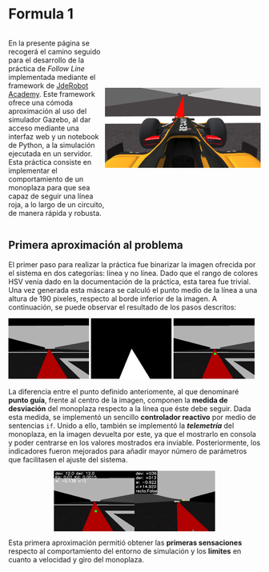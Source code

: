 # Formula 1

<div style="display:flex; flex-flow:row; align-items:center">
<p>
En la presente página se recogerá el camino seguido para el desarrollo de la práctica de <em>Follow Line</em> 
implementada mediante el framework de <a href="https://unibotics.org/">JdeRobot Academy</a>. Este framework
ofrece una cómoda aproximación al uso del simulador Gazebo, al dar acceso mediante una interfaz web y un notebook de 
Python, a la simulación ejecutada en un servidor. Esta práctica consiste en implementar el comportamiento de un 
monoplaza para que sea capaz de seguir una línea roja, a lo largo de un circuito, de manera rápida y robusta.
</p>
<img src="assets/images/thumbnail_follow_line.png" class="inline" style="max-height:10rem; width:20rem;">

</div>


## Primera aproximación al problema

El primer paso para realizar la práctica fue binarizar la imagen ofrecida por el sistema en dos categorías: 
línea y no línea. Dado que el rango de colores HSV venía dado en la documentación de la práctica, esta tarea 
fue trivial. Una vez generada esta máscara se calculó el punto medio de la línea a una altura de 190 pixeles, respecto
al borde inferior de la imagen. A continuación, se puede observar el resultado de los pasos descritos:

<img src="assets/images/car.jpg" class="inline" width="32%">
<img src="assets/images/car_seg.jpg" class="inline" width="32%">
<img src="assets/images/car_point.jpg" class="inline" width="32%">

La diferencia entre el punto definido anteriomente, al que denominaré **punto guía**, frente al centro de la imagen,
componen la **medida de desviación** del monoplaza respecto a la línea que éste debe seguir. Dada esta medida, se implementó
un sencillo **controlador reactivo** por medio de sentencias `if`. Unido a ello, también se implementó la **_telemetría_** del
monoplaza, en la imagen devuelta por este, ya que el mostrarlo en consola y poder centrarse en los valores mostrados 
era inviable. Posteriormente, los indicadores fueron mejorados para añadir mayor número de parámetros que facilitasen 
el ajuste del sistema.

<div style="display: flex; align-items:center; justify-content:center">
<img src="assets/images/car_tele.jpg" class="inline" width="32%">
<img src="assets/images/car_tele2.jpg" class="inline" width="32%">
</div>

Esta primera aproximación permitió obtener las **primeras sensaciones** respecto al comportamiento del entorno de simulación
y los **limites** en cuanto a velocidad y giro del monoplaza.